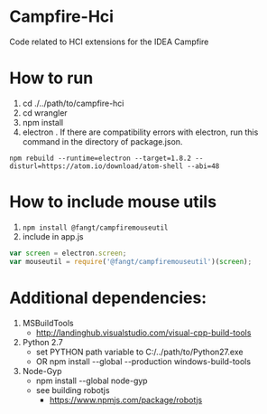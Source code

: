 # Campfire-Hci
Code related to HCI extensions for the IDEA Campfire

# How to run
1. cd ./../path/to/campfire-hci
2. cd wrangler
3. npm install
4. electron .
If there are compatibility errors with electron, run this command in the directory of package.json.
```
npm rebuild --runtime=electron --target=1.8.2 --disturl=https://atom.io/download/atom-shell --abi=48
```

# How to include mouse utils
1. ```npm install @fangt/campfiremouseutil```
2. include in app.js
```javascript
var screen = electron.screen;
var mouseutil = require('@fangt/campfiremouseutil')(screen);
```

# Additional dependencies:
1. MSBuildTools
	- http://landinghub.visualstudio.com/visual-cpp-build-tools
2. Python 2.7
	- set PYTHON path variable to C:/../path/to/Python27.exe
	- OR npm install --global --production windows-build-tools
3. Node-Gyp
	- npm install --global node-gyp
	- see building robotjs
		- https://www.npmjs.com/package/robotjs
